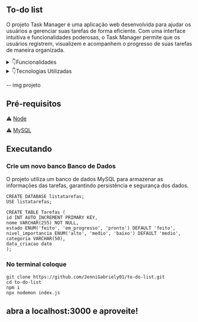 ## To-do list
O projeto Task Manager é uma aplicação web desenvolvida para ajudar os usuários a gerenciar suas tarefas de forma eficiente. Com uma interface intuitiva e funcionalidades poderosas, o Task Manager permite que os usuários registrem, visualizem e acompanhem o progresso de suas tarefas de maneira organizada.



<details>

<summary>👇Funcionalidades</summary>

### Registro de Tarefas
Os usuários podem criar novas tarefas, fornecendo informações como nome, data de criação, categoria e nível de importância.

### Visualização e Gerenciamento
As tarefas registradas são exibidas em diferentes colunas, de acordo com seu estado (To Do, In Progress, Done).

Os usuários podem visualizar detalhes de cada tarefa, incluindo seu nome, data de criação e categoria.

As tarefas são classificadas por nível de importância, permitindo uma fácil identificação das prioridades

É possivel editar a tarefa e exclui-la 

</details>


<details>

<summary>👇Tecnologias Utilizadas</summary>

- Node.js: Plataforma de desenvolvimento JavaScript para construção do servidor.
- MySQL: Banco de dados relacional para armazenar e gerenciar as informações das tarefas.
- Handlebars: Sistema de templates para criar interfaces dinâmicas.
- CSS: estilização da interface do usuário.
</details>

-- img projeto 
## Pré-requisitos

:warning: [Node](https://nodejs.org/en/download/)

:warning: [MySQL](https://nodejs.org/en/download/)


## Executando

### Crie um novo banco Banco de Dados
O projeto utiliza um banco de dados MySQL para armazenar as informações das tarefas, garantindo persistência e segurança dos dados.

```
CREATE DATABASE listatarefas;
USE listatarefas;

CREATE TABLE Tarefas (
id INT AUTO_INCREMENT PRIMARY KEY,
nome VARCHAR(255) NOT NULL,
estado ENUM('feito', 'em_progresso', 'pronto') DEFAULT 'feito',
nivel_importancia ENUM('alto', 'medio', 'baixo') DEFAULT 'medio',
categoria VARCHAR(50),
data_criacao date
);
```

### No terminal coloque 
```
git clone https://github.com/JenniGabriely01/to-do-list.git
cd to-do-list
npm i
npx nodemon index.js
```

## abra a localhost:3000 e aproveite!
